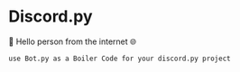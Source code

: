 # **Discord.py**

👋 Hello person from the internet 🌐
    
    use Bot.py as a Boiler Code for your discord.py project